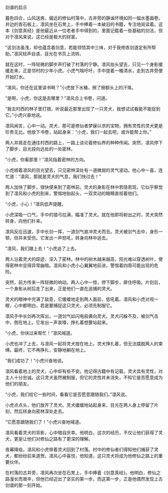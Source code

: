 剑谱的启示

暮色四合，山风送爽，偏远的修仙村落中，古井旁的静谧环境如同一幅水墨画卷。井边的青石板上，凛风坐在石凳上，手中捧着一本破旧的书籍，专注地阅读着。这本《剑意真经》是他最近从一位老者手中得到的，里面记载着一些基础的剑法，但对于凛风来说，这已经是极大的财富。

“这剑法虽浅，却也蕴含着剑意，若能领悟其中三味，对于我修炼剑道定有所帮助。”凛风轻声自语，目光在书页上流转。

就在这时，一阵轻微的脚步声打破了村落的宁静。凛风抬头望去，只见一个身影缓缓走来，正是邻村的少年小虎。小虎气喘吁吁，手中提着一桶清水，走到古井旁便开始打水。

“凛风，你还在这里读书啊？”小虎放下水桶，擦了擦额头上的汗珠。

“是啊，小虎，你这是去哪里？”凛风合上书卷，问道。

“我去村西的林子里打猎，听说最近那里出现了一只灵犬，我想试试看能不能捉到它。”小虎兴奋地说。

凛风闻言，心中一动。灵犬，那可是修仙者梦寐以求的宝物，拥有灵性的灵犬更是珍贵无比。他放下书卷，站起身来：“小虎，我们一起去吧，或许能帮上你。”

两人并肩走在通往村西的路上，一路上谈论着修仙界的种种传闻。突然，凛风停下了脚步，目光投向远处的一处密林。

“小虎，你看那里！”凛风指着密林的方向。

小虎顺着凛风的目光望去，只见密林深处有一道微弱的灵气波动。他心中一喜，连忙道：“凛风，那就是灵犬的气息，我们快过去！”

两人加快了脚步，很快便来到了密林前。灵犬的身影在林中若隐若现，它似乎察觉到了凛风和小虎的到来，警惕地抬起头，一双灵动的眼睛直视着他们。

“小虎，小心！”凛风低声提醒。

小虎深吸一口气，手中的猎弓拉满，瞄准了灵犬。就在他即将射出之时，灵犬突然转身，向他们扑来。

凛风反应迅速，手中长剑一挥，一道剑气直冲灵犬而去。灵犬被剑气击中，身形一顿，但并未受伤。它发出一声怒吼，转身向林中逃去。

“凛风，我们跟上去！”小虎追了上去。

两人沿着灵犬的踪迹，深入了密林。林中的树木越来越高，阳光难以穿透树叶，使得密林中显得异常幽暗。凛风和小虎小心翼翼地前进，警惕着四周可能出现的危险。

突然，前方传来一阵轻微的响动。两人心中一惊，停下脚步，屏住呼吸。片刻后，一个身影从树后走了出来，正是他们一直在追捕的灵犬。

灵犬的眼神中充满了敌意，它缓缓地走到两人面前，低吼着。凛风和小虎对视一眼，心中都明白，若是要捕捉这只灵犬，必须先制服它。

凛风手中长剑再次挥出，一道剑气如闪电般袭向灵犬。灵犬闪躲不及，被剑气击中，倒在地上。它发出一声哀嚎，挣扎着想要站起来。

“小虎，你快过来帮忙！”凛风喊道。

小虎也冲了上去，与凛风一起将灵犬按在地上。灵犬挣扎着，但无法摆脱两人的束缚。最终，它不再挣扎，安静地躺在地上。

“我们成功了！”小虎兴奋地说。

凛风看着地上的灵犬，心中却有些不安。他记得古籍中有记载，灵犬具有灵性，对主人十分忠诚。这只灵犬虽然被制服，但它的灵性并未消失，不知它是否愿意成为他们的朋友。

“小虎，我们给它一些时间，看看它是否愿意跟随我们。”凛风说。

小虎点点头，他们放开了灵犬。灵犬缓缓地站起身来，目光在两人身上停留了片刻，然后转身向密林深处走去。

“它愿意跟随我们了！”小虎兴奋地喊道。

凛风看着灵犬的背影，心中暗自庆幸。他明白，这次的经历，不仅让他们获得了灵犬，更是让他们对修仙之路有了更深的理解。

夜幕降临，凛风和小虎带着灵犬回到了村落。村中的修仙者们得知他们捕获了灵犬，都纷纷前来道贺。凛风心中喜悦，他知道，这只灵犬将成为他修仙之路上的重要伙伴。

在村落的古井旁，凛风再次坐在石凳上，手中捧着《剑意真经》。他明白，修仙之路漫长而艰辛，但他已经迈出了坚实的第一步。而这第一步，正是他偶然发现上古剑谱的那一刻开始。